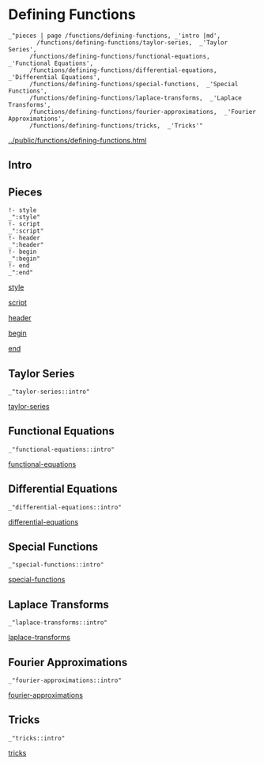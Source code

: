 # Defining Functions

    _"pieces | page /functions/defining-functions, _'intro |md',
            /functions/defining-functions/taylor-series,  _'Taylor Series',
          /functions/defining-functions/functional-equations,  _'Functional Equations',
          /functions/defining-functions/differential-equations,  _'Differential Equations',
          /functions/defining-functions/special-functions,  _'Special Functions',
          /functions/defining-functions/laplace-transforms,  _'Laplace Transforms',
          /functions/defining-functions/fourier-approximations,  _'Fourier Approximations',
          /functions/defining-functions/tricks,  _'Tricks'"

[../public/functions/defining-functions.html](# "save:")


## Intro

## Pieces

    !- style
    _":style"
    !- script
    _":script"
    !- header
    _":header"
    !- begin
    _":begin"
    !- end
    _":end"

[style]() 

[script]()

[header]()

[begin]()

[end]()

## Taylor Series

    _"taylor-series::intro"


[taylor-series](pages/functions_defining-functions_taylor-series.md "load:")

## Functional Equations

    _"functional-equations::intro"


[functional-equations](pages/functions_defining-functions_functional-equations.md "load:")

## Differential Equations

    _"differential-equations::intro"


[differential-equations](pages/functions_defining-functions_differential-equations.md "load:")

## Special Functions

    _"special-functions::intro"


[special-functions](pages/functions_defining-functions_special-functions.md "load:")

## Laplace Transforms

    _"laplace-transforms::intro"


[laplace-transforms](pages/functions_defining-functions_laplace-transforms.md "load:")

## Fourier Approximations

    _"fourier-approximations::intro"


[fourier-approximations](pages/functions_defining-functions_fourier-approximations.md "load:")

## Tricks

    _"tricks::intro"


[tricks](pages/functions_defining-functions_tricks.md "load:")